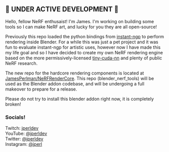 
## 🚧 UNDER ACTIVE DEVELOPMENT 🚧

Hello, fellow NeRF enthusaist! I'm James. I'm working on building some tools so I can make NeRF art, and lucky for you they are all open-source!  

Previously this repo loaded the python bindings from [instant-ngp](https://github.com/NVLabs/instant-ngp) to perform rendering inside Blender.  For a while this was just a pet project and it was fun to evaluate instant-ngp for artistic uses, however now I have made this my life goal and so I have decided to create my own NeRF rendering engine based on the more permissively-licensed [tiny-cuda-nn](https://github.com/NVLabs/tiny-cuda-nn) and plenty of public NeRF research.

The new repo for the hardcore rendering components is located at [JamesPerlman/NeRFRenderCore](https://github.com/JamesPerlman/NeRFRenderCore).  This repo (blender_nerf_tools) will be used as the Blender addon codebase, and will be undergoing a full makeover to prepare for a release.

Please do not try to install this blender addon right now, it is completely broken!  

### Socials!

Twitch: [jperldev](https://twitch.tv/jperldev)  
YouTube: [@jperldev](https://youtube.com/@jperldev)  
Twitter: [@jperldev](https://twitter.com/jperldev)  
Instagram: [@jperl](https://instagram.com/jperl)  

